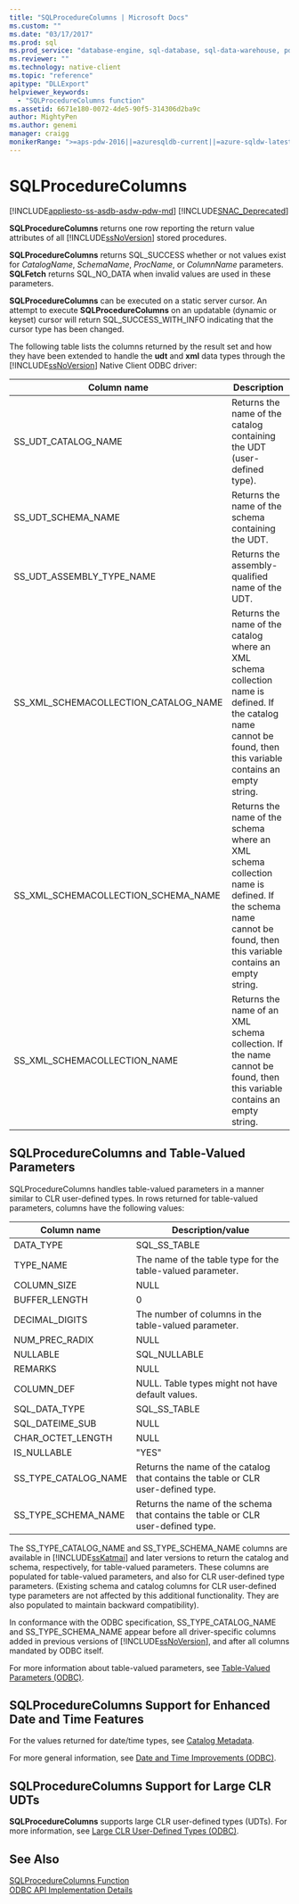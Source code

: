 ```yaml
---
title: "SQLProcedureColumns | Microsoft Docs"
ms.custom: ""
ms.date: "03/17/2017"
ms.prod: sql
ms.prod_service: "database-engine, sql-database, sql-data-warehouse, pdw"
ms.reviewer: ""
ms.technology: native-client
ms.topic: "reference"
apitype: "DLLExport"
helpviewer_keywords: 
  - "SQLProcedureColumns function"
ms.assetid: 6671e180-0072-4de5-90f5-314306d2ba9c
author: MightyPen
ms.author: genemi
manager: craigg
monikerRange: ">=aps-pdw-2016||=azuresqldb-current||=azure-sqldw-latest||>=sql-server-2016||=sqlallproducts-allversions||>=sql-server-linux-2017||=azuresqldb-mi-current"
---
```

# SQLProcedureColumns
[!INCLUDE[appliesto-ss-asdb-asdw-pdw-md](../../includes/appliesto-ss-asdb-asdw-pdw-md.md)]
[!INCLUDE[SNAC_Deprecated](../../includes/snac-deprecated.md)]

  **SQLProcedureColumns** returns one row reporting the return value attributes of all [!INCLUDE[ssNoVersion](../../includes/ssnoversion-md.md)] stored procedures.  
  
 **SQLProcedureColumns** returns SQL_SUCCESS whether or not values exist for *CatalogName*, *SchemaName*, *ProcName*, or *ColumnName* parameters. **SQLFetch** returns SQL_NO_DATA when invalid values are used in these parameters.  
  
 **SQLProcedureColumns** can be executed on a static server cursor. An attempt to execute **SQLProcedureColumns** on an updatable (dynamic or keyset) cursor will return SQL_SUCCESS_WITH_INFO indicating that the cursor type has been changed.  
  
 The following table lists the columns returned by the result set and how they have been extended to handle the **udt** and **xml** data types through the [!INCLUDE[ssNoVersion](../../includes/ssnoversion-md.md)] Native Client ODBC driver:  
  
|Column name|Description|  
|-----------------|-----------------|  
|SS_UDT_CATALOG_NAME|Returns the name of the catalog containing the UDT (user-defined type).|  
|SS_UDT_SCHEMA_NAME|Returns the name of the schema containing the UDT.|  
|SS_UDT_ASSEMBLY_TYPE_NAME|Returns the assembly-qualified name of the UDT.|  
|SS_XML_SCHEMACOLLECTION_CATALOG_NAME|Returns the name of the catalog where an XML schema collection name is defined. If the catalog name cannot be found, then this variable contains an empty string.|  
|SS_XML_SCHEMACOLLECTION_SCHEMA_NAME|Returns the name of the schema where an XML schema collection name is defined. If the schema name cannot be found, then this variable contains an empty string.|  
|SS_XML_SCHEMACOLLECTION_NAME|Returns the name of an XML schema collection. If the name cannot be found, then this variable contains an empty string.|  
  
## SQLProcedureColumns and Table-Valued Parameters  
 SQLProcedureColumns handles table-valued parameters in a manner similar to CLR user-defined types. In rows returned for table-valued parameters, columns have the following values:  
  
|Column name|Description/value|  
|-----------------|------------------------|  
|DATA_TYPE|SQL_SS_TABLE|  
|TYPE_NAME|The name of the table type for the table-valued parameter.|  
|COLUMN_SIZE|NULL|  
|BUFFER_LENGTH|0|  
|DECIMAL_DIGITS|The number of columns in the table-valued parameter.|  
|NUM_PREC_RADIX|NULL|  
|NULLABLE|SQL_NULLABLE|  
|REMARKS|NULL|  
|COLUMN_DEF|NULL. Table types might not have default values.|  
|SQL_DATA_TYPE|SQL_SS_TABLE|  
|SQL_DATEIME_SUB|NULL|  
|CHAR_OCTET_LENGTH|NULL|  
|IS_NULLABLE|"YES"|  
|SS_TYPE_CATALOG_NAME|Returns the name of the catalog that contains the table or CLR user-defined type.|  
|SS_TYPE_SCHEMA_NAME|Returns the name of the schema that contains the table or CLR user-defined type.|  
  
 The SS_TYPE_CATALOG_NAME and SS_TYPE_SCHEMA_NAME columns are available in [!INCLUDE[ssKatmai](../../includes/sskatmai-md.md)] and later versions to return the catalog and schema, respectively, for table-valued parameters. These columns are populated for table-valued parameters, and also for CLR user-defined type parameters. (Existing schema and catalog columns for CLR user-defined type parameters are not affected by this additional functionality. They are also populated to maintain backward compatibility).  
  
 In conformance with the ODBC specification, SS_TYPE_CATALOG_NAME and SS_TYPE_SCHEMA_NAME appear before all driver-specific columns added in previous versions of [!INCLUDE[ssNoVersion](../../includes/ssnoversion-md.md)], and after all columns mandated by ODBC itself.  
  
 For more information about table-valued parameters, see [Table-Valued Parameters &#40;ODBC&#41;](../../relational-databases/native-client-odbc-table-valued-parameters/table-valued-parameters-odbc.md).  
  
## SQLProcedureColumns Support for Enhanced Date and Time Features  
 For the values returned for date/time types, see [Catalog Metadata](../../relational-databases/native-client-odbc-date-time/metadata-catalog.md).  
  
 For more general information, see [Date and Time Improvements &#40;ODBC&#41;](../../relational-databases/native-client-odbc-date-time/date-and-time-improvements-odbc.md).  
  
## SQLProcedureColumns Support for Large CLR UDTs  
 **SQLProcedureColumns** supports large CLR user-defined types (UDTs). For more information, see [Large CLR User-Defined Types &#40;ODBC&#41;](../../relational-databases/native-client/odbc/large-clr-user-defined-types-odbc.md).  
  
## See Also  
 [SQLProcedureColumns Function](http://go.microsoft.com/fwlink/?LinkId=59363)   
 [ODBC API Implementation Details](../../relational-databases/native-client-odbc-api/odbc-api-implementation-details.md)  
  
  
